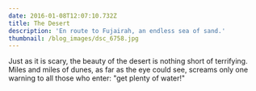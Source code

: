 ```yaml
---
date: 2016-01-08T12:07:10.732Z
title: The Desert
description: 'En route to Fujairah, an endless sea of sand.'
thumbnail: /blog_images/dsc_6758.jpg
---
```

Just as it is scary, the beauty of the desert is nothing short of terrifying. Miles and miles of dunes, as far as the eye could see, screams only one warning to all those who enter: "get plenty of water!"
